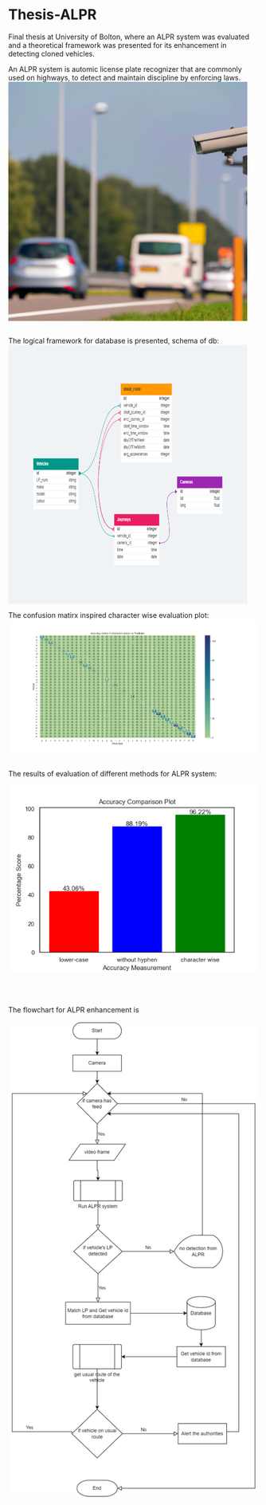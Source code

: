 # Thesis-ALPR
Final thesis at University of Bolton, where an ALPR system was evaluated and a theoretical framework was presented for its enhancement in detecting cloned vehicles.
<br>

An ALPR system is automic license plate recognizer that are commonly used on highways, to detect and maintain discipline by enforcing laws.
<br>
<a href="url"><img src="ALPR.jpg" align="center" height="480" width="480" ></a>
<br>
</br>

The logical framework for database is presented, schema of db:
</br>
<a href="url"><img src="DB_vehicle_identification.png" align="center" height="520" width="480" ></a>
</br>



The confusion matirx inspired character wise evaluation plot:
</br>
![confusion_matrix](accuracy_matrix.png)


</br>
The results of evaluation of different methods for ALPR system:
<p align="center">
  <img src="https://github.com/nauman-akram/Thesis-ALPR/blob/main/comparison%20plot.png" />
</p>
</br>

</br>

The flowchart for ALPR enhancement is 
</br>
</br>
<a href="url"><img src="project_flowchart.png" align="center" width="600" ></a>


